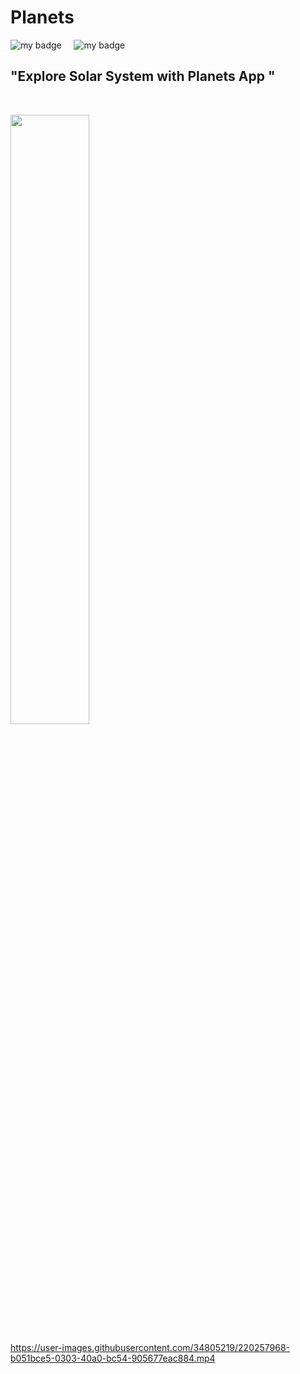 # Planets



![my badge](https://img.shields.io/badge/Made%20with-Flutter-blue?style=for-the-badge&logo=flutter)  &nbsp;  &nbsp; ![my badge](https://img.shields.io/github/last-commit/Shubh99992/Planets?style=for-the-badge) 
&nbsp;
## "Explore Solar System with Planets App "
&nbsp;

[<img src="https://user-images.githubusercontent.com/34805219/220257013-a3a282e8-b2cd-4916-ae7c-2951ee6bc2df.png" width="50%">](https://user-images.githubusercontent.com/34805219/220256095-813b38ca-8fe0-4868-aa72-7712370fa587.mp4 "Now in Android: 55")









https://user-images.githubusercontent.com/34805219/220257968-b051bce5-0303-40a0-bc54-905677eac884.mp4

